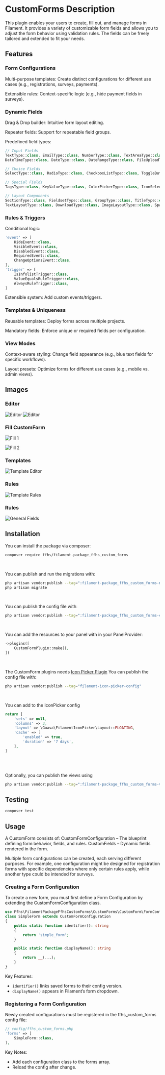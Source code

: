 # CustomForms Description

This plugin enables your users to create, fill out, and manage forms in Filament.
It provides a variety of customizable form fields and allows you to adjust the form behavior using validation rules.
The fields can be freely tailored and extended to fit your needs.

## Features

### Form Configurations

Multi-purpose templates: Create distinct configurations for different use cases (e.g., registrations, surveys,
payments).

Extensible rules: Context-specific logic (e.g., hide payment fields in surveys).

### Dynamic Fields

Drag & Drop builder: Intuitive form layout editing.

Repeater fields: Support for repeatable field groups.

Predefined field types:

```php
// Input Fields
TextType::class, EmailType::class, NumberType::class, TextAreaType::class,
DateTimeType::class, DateType::class, DateRangeType::class, FileUploadType::class,

// Choice Fields
SelectType::class, RadioType::class, CheckboxListType::class, ToggleButtonsType::class,

// Special Fields
TagsType::class, KeyValueType::class, ColorPickerType::class, IconSelectType::class,

// Layout Components
SectionType::class, FieldsetType::class, GroupType::class, TitleType::class,
TextLayoutType::class, DownloadType::class, ImageLayoutType::class, SpaceType::class
```

### Rules & Triggers

Conditional logic:

```php
'event' => [
    HideEvent::class,
    VisibleEvent::class,
    DisabledEvent::class,
    RequiredEvent::class,
    ChangeOptionsEvent::class, 
],
'trigger' => [
    IsInfolistTrigger::class,
    ValueEqualsRuleTrigger::class,
    AlwaysRuleTrigger::class,
]
```

Extensible system: Add custom events/triggers.

### Templates & Uniqueness

Reusable templates: Deploy forms across multiple projects.

Mandatory fields: Enforce unique or required fields per configuration.

### View Modes

Context-aware styling: Change field appearance (e.g., blue text fields for specific workflows).

Layout presets: Optimize forms for different use cases (e.g., mobile vs. admin views).

## Images

### Editor

![Editor](.\images\editor.png)
![Editor](.\images\field_options.png)

### Fill CustomForm

![Fill 1](.\images\edit_1.png)

![Fill 2](.\images\edit_2.png)

### Templates

![Template Editor](.\images\template_editor.png)

### Rules

![Template Rules](.\images\template_editor_rules.png)

### Rules

![General Fields](.\images\general_fields.png)

## Installation

You can install the package via composer:

```bash
composer require ffhs/filament-package_ffhs_custom_forms
```

<br>

You can publish and run the migrations with:

```bash
php artisan vendor:publish --tag=":filament-package_ffhs_custom_forms-migrations"
php artisan migrate
```

<br>

You can publish the config file with:

```bash
php artisan vendor:publish --tag=":filament-package_ffhs_custom_forms-config"
```

<br>

You can add the resources to your panel with in your PanelProvider:

```php
->plugins([
    CustomFormPlugin::make(),
])
```

<br>

The CustomForm plugins needs [Icon Picker Plugin](https://filamentphp.com/plugins/guava-icon-picker)
You can publish the config file with:

```bash
php artisan vendor:publish --tag="filament-icon-picker-config"
```

<br>

You can add to the IconPicker config

```php
return [  
	'sets' => null,  
	'columns' => 3,  
	'layout' => \Guava\FilamentIconPicker\Layout::FLOATING,  
	'cache' => [  
	    'enabled' => true,  
	    'duration' => '7 days',  
	],
]
``` 

<br>
<br>

Optionally, you can publish the views using

```bash
php artisan vendor:publish --tag=":filament-package_ffhs_custom_forms-views"
```

## Testing

```bash
composer test
```

## Usage

A CustomForm consists of:
CustomFormConfiguration – The blueprint defining form behavior, fields, and rules.
CustomFields – Dynamic fields rendered in the form.

Multiple form configurations can be created, each serving different purposes. For example, one configuration might be
designed for registration forms with specific dependencies where only certain rules apply, while another type could be
intended for surveys.

### Creating a Form Configuration

To create a new form, you must first define a Form Configuration by extending the CustomFormConfiguration class.

```php
use Ffhs\FilamentPackageFfhsCustomForms\CustomForms\CustomForm\FormConfiguration\CustomFormConfiguration
class SimpleForm extends CustomFormConfiguration
{
    public static function identifier(): string
    {
        return 'simple_form';
    }

    public static function displayName(): string
    {
        return __(...);
    }
}
```

Key Features:

- `identifier()`  links saved forms to their config version.
- `displayName()`  appears in Filament’s form dropdown.

### Registering a Form Configuration

Newly created configurations must be registered in the ffhs_custom_forms config file:

```php
// config/ffhs_custom_forms.php
'forms' => [
    SimpleForm::class,
],
```

Key Notes:

- Add each configuration class to the forms array.
- Reload the config after change.

